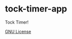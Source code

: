 tock-timer-app
==============

Tock Timer!


[GNU License](http://choosealicense.com/licenses/gpl-2.0/)
